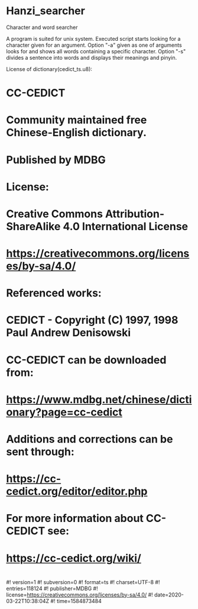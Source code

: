 # Hanzi_searcher
Character and word searcher

A program is suited for unix system. Executed script starts looking for a character given for an argument. Option "-a" given as one of arguments looks for and shows all words containing a specific character. Option "-s" divides a sentence into words and displays their meanings and pinyin.

License of dictionary(cedict_ts.u8):
# CC-CEDICT
# Community maintained free Chinese-English dictionary.
# 
# Published by MDBG
# 
# License:
# Creative Commons Attribution-ShareAlike 4.0 International License
# https://creativecommons.org/licenses/by-sa/4.0/
# 
# Referenced works:
# CEDICT - Copyright (C) 1997, 1998 Paul Andrew Denisowski
# 
# CC-CEDICT can be downloaded from:
# https://www.mdbg.net/chinese/dictionary?page=cc-cedict
# 
# Additions and corrections can be sent through:
# https://cc-cedict.org/editor/editor.php
# 
# For more information about CC-CEDICT see:
# https://cc-cedict.org/wiki/
# 
#! version=1
#! subversion=0
#! format=ts
#! charset=UTF-8
#! entries=118124
#! publisher=MDBG
#! license=https://creativecommons.org/licenses/by-sa/4.0/
#! date=2020-03-22T10:38:04Z
#! time=1584873484
